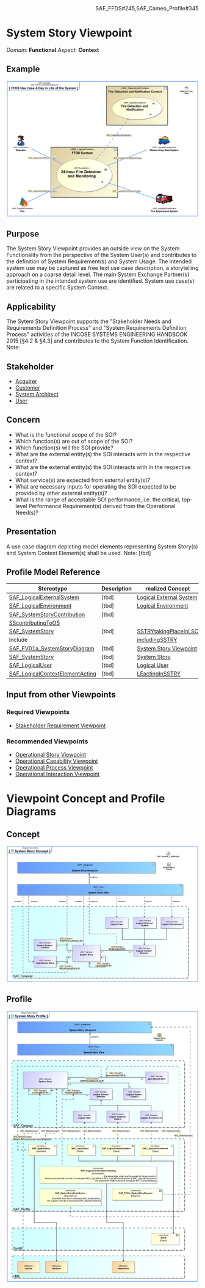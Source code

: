 <div align="right">SAF_FFDS#245,SAF_Cameo_Profile#345</div>

# System Story Viewpoint
*Domain:* **Functional** *Aspect:* **Context**
## Example
![FFDS Use Case A Day in Life of the System](../diagrams/FFDS-Use-Case-A-Day-in-Life-of-the-System.svg)
## Purpose
The System Story Viewpoint provides an outside view on the System Functionality from the perspective of the System User(s) and contributes to the definition of System Requirement(s) and System Usage. The intended system use may be captured as free text use case description, a storytelling approach on a coarse detail level. The main System Exchange Partner(s) participating in the intended system use are identified. System use case(s) are related to a specific System Context.
## Applicability
The Sytem Story Viewpoint supports the "Stakeholder Needs and Requirements Definition Process" and "System Requirements Definition Process" activities of the INCOSE SYSTEMS ENGINEERING HANDBOOK 2015 [§4.2 & §4.3] and contributes to the System Function Identification.
Note:
## Stakeholder
* [Acquirer](../stakeholders.md#Acquirer)
* [Customer](../stakeholders.md#Customer)
* [System Architect](../stakeholders.md#System-Architect)
* [User](../stakeholders.md#User)
## Concern
* What is the functional scope of the SOI?
* Which function(s) are out of scope of the SOI?
* Which function(s) will the SOI provide?
* What are the external entity(s) the SOI interacts with in the respective context?
* What are the external entity(s) the SOI interacts with in the respective context?
* What service(s) are expected from external entity(s)?
* What are necessary inputs for operating the SOI expected to be provided by other external entity(s)?
* What is the range of acceptable SOI performance, i.e. the critical, top-level Performance Requirement(s) derived from the Operational Need(s)?
## Presentation
A use case diagram depicting model elements representing System Story(s) and System Context Element(s) shall be used.
Note: [tbd]

## Profile Model Reference
|Stereotype | Description|realized Concept
|---|---|---|
|[SAF_LogicalExternalSystem](../stereotypes.md#SAF_LogicalExternalSystem)|[tbd]|[Logical External System](../concepts.md#Logical-External-System)|
|[SAF_LogicalEnvironment](../stereotypes.md#SAF_LogicalEnvironment)|[tbd]|[Logical Environment](../concepts.md#Logical-Environment)|
|[SAF_SystemStoryContribution](../stereotypes.md#SAF_SystemStoryContribution)|[tbd]
|[SScontributingToOS](../concepts.md#SScontributingToOS)|
|[SAF_SystemStory](../stereotypes.md#SAF_SystemStory)|[tbd]|[SSTRYtakingPlaceInLSC](../concepts.md#SSTRYtakingPlaceInLSC)|
|Include||[includingSSTRY](../concepts.md#includingSSTRY)|
|[SAF_FV01a_SystemStoryDiagram](../stereotypes.md#SAF_FV01a_SystemStoryDiagram)|[tbd]|[System Story Viewpoint](../concepts.md#System-Story-Viewpoint)|
|[SAF_SystemStory](../stereotypes.md#SAF_SystemStory)|[tbd]|[System Story](../concepts.md#System-Story)|
|[SAF_LogicalUser](../stereotypes.md#SAF_LogicalUser)|[tbd]|[Logical User](../concepts.md#Logical-User)|
|[SAF_LogicalContextElementActing](../stereotypes.md#SAF_LogicalContextElementActing)|[tbd]|[LEactingInSSTRY](../concepts.md#LEactingInSSTRY)|
## Input from other Viewpoints
### Required Viewpoints
* [Stakeholder Requirement Viewpoint](Stakeholder-Requirement-Viewpoint.md)
### Recommended Viewpoints
* [Operational Story Viewpoint](Operational-Story-Viewpoint.md)
* [Operational Capability Viewpoint](Operational-Capability-Viewpoint.md)
* [Operational Process Viewpoint](Operational-Process-Viewpoint.md)
* [Operational Interaction Viewpoint](Operational-Interaction-Viewpoint.md)
# Viewpoint Concept and Profile Diagrams
## Concept
![System Story Concept](System-Story-Concept.svg)
## Profile
![System Story Profile](System-Story-Profile.svg)
